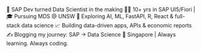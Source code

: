🚀 SAP Dev turned Data Scientist in the making
👨‍💻 10+ yrs in SAP UI5/Fiori | 🎓 Pursuing MDS @ UNSW
🧠 Exploring AI, ML, FastAPI, R, React & full-stack data science
📈 Building data-driven apps, APIs & economic reports
✍️ Blogging my journey: SAP → Data Science
📍 Singapore | Always learning. Always coding.

